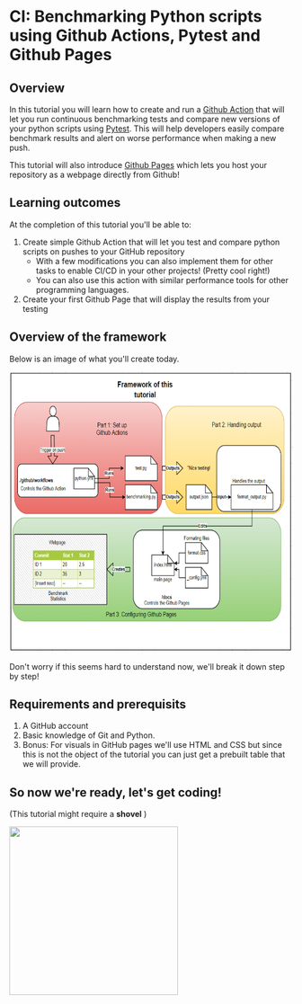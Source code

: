 # CI: Benchmarking Python scripts using Github Actions, Pytest and Github Pages
## Overview
In this tutorial you will learn how to create and run a [Github Action](https://github.com/features/actions) that will let you run continuous benchmarking tests and compare new versions of your python scripts using [Pytest](https://docs.pytest.org/en/6.2.x/). This will help developers easily compare benchmark results and alert on worse performance when making a new push.

This tutorial will also introduce [Github Pages](https://pages.github.com/) which lets you host your repository as a webpage directly from Github!

## Learning outcomes
At the completion of this tutorial you'll be able to:

1. Create simple Github Action that will let you test and compare python scripts on pushes to your GitHub repository
    * With a few modifications you can also implement them for other tasks to enable CI/CD in your other projects! (Pretty cool right!)
    * You can also use this action with similar performance tools for other programming languages.
2. Create your first Github Page that will display the results from your testing

## Overview of the framework
Below is an image of what you'll create today.

<img src="https://github.com/jhammarstedt/katacoda-scenarios/blob/main/ghactionDemo/images/framework.PNG?raw=true" width="700" height="500" />

Don't worry if this seems hard to understand now, we'll break it down step by step!
## Requirements and prerequisits 
1. A GitHub account
2. Basic knowledge of Git and Python. 
3. Bonus: For visuals in GitHub pages we'll use HTML and CSS but since this is not the object of the tutorial you can just get a prebuilt table that we will provide. 

## So now we're ready, let's get coding!
(This tutorial might require a **shovel** )


<img src="https://media.giphy.com/media/sSmxfWnEVxtWU/giphy.gif" width="300" height="300" />
